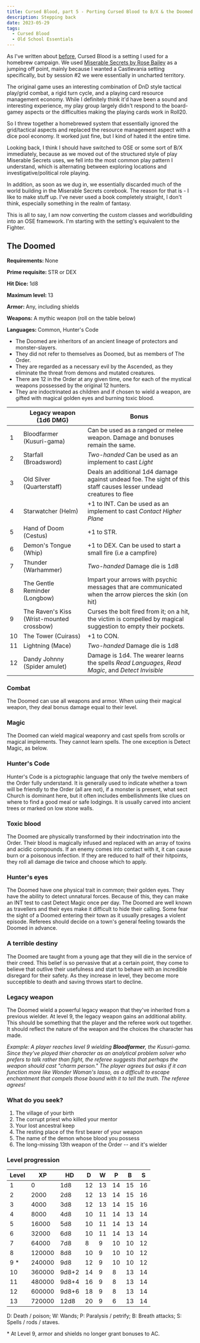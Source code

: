 ```yaml
---
title: Cursed Blood, part 5 - Porting Cursed Blood to B/X & the Doomed (OSE Class)
description: Stepping back
date: 2023-05-29
tags:
  - Cursed Blood
  - Old School Essentials
---
```


As I've written about [before](/tags/cursed-blood), Cursed Blood is a setting I used for a homebrew campaign. We used [Miserable Secrets by Rose Bailey](https://www.drivethrurpg.com/product/245941/Miserable-Secrets) as a jumping off point, mainly because I wanted a Castlevania setting specifically, but by session #2 we were essentially in uncharted territory.

The original game uses an interesting combination of DnD style tactical play/grid combat, a rigid turn cycle, and a playing card resource management economy. While I definitely think it'd have been a sound and interesting experience, my play group largely didn't respond to the board-gamey aspects or the difficulties making the playing cards work in Roll20.

So I threw together a homebrewed system that essentially ignored the grid/tactical aspects and replaced the resource management aspect with a dice pool economy. It worked just fine, but I kind of hated it the entire time.

Looking back, I think I should have switched to OSE or some sort of B/X immediately, because as we moved out of the structured style of play Miserable Secrets uses, we fell into the most common play pattern I understand, which is alternating between exploring locations and investigative/political role playing.

In addition, as soon as we dug in, we essentially discarded much of the world building in the Miserable Secrets corebook. The reason for that is - I like to make stuff up. I've never used a book completely straight, I don't think, especially something in the realm of fantasy.

This is all to say, I am now converting the custom classes and worldbuilding into an OSE framework. I'm starting with the setting's equivalent to the Fighter.

<div class="ose-class sheet">
<h2 class="ose-class-title">The Doomed</h2>
<div class="ose-class-stats">
  <p><strong>Requirements: </strong><span>None</span></p>
  <p><strong>Prime requisite: </strong><span>STR or DEX</span></p>
  <p><strong>Hit Dice: </strong><span>1d8</span></p>
  <p><strong>Maximum level: </strong><span>13</span></p>
  <p><strong>Armor: </strong><span>Any, including shields</span></p>
  <p><strong>Weapons: </strong><span>A mythic weapon (roll on the table below)</span></p>
  <p><strong>Languages: </strong><span>Common, Hunter's Code</span></p>
</div>

<ul>
<li>The Doomed are inheritors of an ancient lineage of protectors and monster-slayers.</li>
<li>They did not refer to themselves as Doomed, but as members of The Order.</li> 
<li>They are regarded as a necessary evil by the Ascended, as they eliminate the threat from demons and mutated creatures.</li>
<li>There are 12 in the Order at any given time, one for each of the mystical weapons possessed by the original 12 hunters.</li> 
<li>They are indoctrinated as children and if chosen to wield a weapon, are gifted with magical golden eyes and burning toxic blood.</li>
</ul>

|     | Legacy weapon (1d6 DMG)                   | Bonus                                                                                                             |
| --- | ----------------------------------------- | ----------------------------------------------------------------------------------------------------------------- |
| 1   | Bloodfarmer (Kusuri-gama)                 | Can be used as a ranged or melee weapon. Damage and bonuses remain the same.                                      |
| 2   | Starfall (Broadsword)                     | _Two-handed_ Can be used as an implement to cast _Light_                                                          |
| 3   | Old Silver (Quarterstaff)                 | Deals an additional 1d4 damage against undead foe. The sight of this staff causes lesser undead creatures to flee |
| 4   | Starwatcher (Helm)                        | +1 to INT. Can be used as an implement to cast _Contact Higher Plane_                                             |
| 5   | Hand of Doom (Cestus)                     | +1 to STR.                                                                                                        |
| 6   | Demon's Tongue (Whip)                     | +1 to DEX. Can be used to start a small fire (i.e a campfire)                                                     |
| 7   | Thunder (Warhammer)                       | _Two-handed_ Damage die is 1d8                                                                                    |
| 8   | The Gentle Reminder (Longbow)             | Impart your arrows with psychic messages that are communicated when the arrow pierces the skin (on hit)           |
| 9   | The Raven's Kiss (Wrist-mounted crossbow) | Curses the bolt fired from it; on a hit, the victim is compelled by magical suggestion to empty their pockets.    |
| 10  | The Tower (Cuirass)                       | +1 to CON.                                                                                                        |
| 11  | Lightning (Mace)                          | _Two-handed_ Damage die is 1d8                                                                                    |
| 12  | Dandy Johnny (Spider amulet)              | Damage is 1d4. The wearer learns the spells _Read Languages_, _Read Magic_, and _Detect Invisible_                |

<div class="ose-class-feature">
<h3>Combat</h3>
<p>The Doomed can use all weapons and armor. When using their magical weapon, they deal bonus damage equal to their level.</p>
</div>

<div class="ose-class-feature">
<h3>Magic</h3>
<p>The Doomed can wield magical weaponry and cast spells from scrolls or magical implements. They cannot learn spells. The one exception is Detect Magic, as below.</p>
</div>

<div class="ose-class-feature">
<h3>Hunter's Code</h3>
<p>Hunter's Code is a pictographic language that only the twelve members of the Order fully understand. It is generally used to indicate whether a town will be friendly to the Order (all are not), if a monster is present, what sect Church is dominant here, but it often includes embellishments like clues on where to find a good meal or safe lodgings. It is usually carved into ancient trees or marked on low stone walls.</p>
</div>

<div class="ose-class-feature">
<h3>Toxic blood</h3>
<p>The Doomed are physically transformed by their indoctrination into the Order. Their blood is magically infused and replaced with an array of toxins and acidic compounds. If an enemy comes into contact with it, it can cause burn or a poisonous infection. If they are reduced to half of their hitpoints, they roll all damage die twice and choose which to apply.</p>
</div>

<div class="ose-class-feature">
<h3>Hunter's eyes</h3>
<p>The Doomed have one physical trait in common; their golden eyes. They have the ability to detect unnatural forces. Because of this, they can make an INT test to cast Detect Magic once per day. The Doomed are well known as travellers and their eyes make it difficult to hide their calling. Some fear the sight of a Doomed entering their town as it usually presages a violent episode. Referees should decide on a town's general feeling towards the Doomed in advance.</p>
</div>

<div class="ose-class-feature">
<h3>A terrible destiny</h3>
<p>The Doomed are taught from a young age that they will die in the service of their creed. This belief is so pervasive that at a certain point,
they come to believe that outlive their usefulness and start to behave with an incredible disregard for their safety. As they increase in level, they become more succeptible to death and saving throws start to decline.</p>
</div>

<div class="ose-class-feature">
<h3>Legacy weapon</h3>
<p>The Doomed wield a powerful legacy weapon that they've inherited from a previous wielder. At level 9, the legacy weapon gains an additional ability. This should be something that the player and the referee work out together. It should reflect the nature of the weapon and the choices the character has made.</p>
<p><em>Example: A player reaches level 9 wielding <strong>Bloodfarmer</strong>, the Kusuri-gama. Since they've played thier character as an analytical problem solver who prefers to talk rather than fight, the referee suggests that perhaps the weapon should cast "charm person." The player agrees but asks if it can function more like Wonder Woman's lasso, as a difficult to escape enchantment that compels those bound with it to tell the truth. The referee agrees!</em></p>
</div>

<div class="ose-class-feature">
<h3>What do you seek?</h3>
<ol>
<li>The village of your birth</li>
<li>The corrupt priest who killed your mentor</li>
<li>Your lost ancestral keep</li>
<li>The resting place of the first bearer of your weapon</li>
<li>The name of the demon whose blood you possess</li>
<li>The long-missing 13th weapon of the Order -- and it's wielder</li>
</ol>
</div>

<div class="ose-level-progession">
  <h3>Level progression</h3>

| Level | XP     | HD    | D   | W   | P   | B   | S   |
| ----- | ------ | ----- | --- | --- | --- | --- | --- |
| 1     | 0      | 1d8   | 12  | 13  | 14  | 15  | 16  |
| 2     | 2000   | 2d8   | 12  | 13  | 14  | 15  | 16  |
| 3     | 4000   | 3d8   | 12  | 13  | 14  | 15  | 16  |
| 4     | 8000   | 4d8   | 10  | 11  | 14  | 13  | 14  |
| 5     | 16000  | 5d8   | 10  | 11  | 14  | 13  | 14  |
| 6     | 32000  | 6d8   | 10  | 11  | 14  | 13  | 14  |
| 7     | 64000  | 7d8   | 8   | 9   | 10  | 10  | 12  |
| 8     | 120000 | 8d8   | 10  | 9   | 10  | 10  | 12  |
| 9 \*  | 240000 | 9d8   | 12  | 9   | 10  | 10  | 12  |
| 10    | 360000 | 9d8+2 | 14  | 9   | 8   | 13  | 14  |
| 11    | 480000 | 9d8+4 | 16  | 9   | 8   | 13  | 14  |
| 12    | 600000 | 9d8+6 | 18  | 9   | 8   | 13  | 14  |
| 13    | 720000 | 12d8  | 20  | 9   | 6   | 13  | 14  |

D: Death / poison; W: Wands;
P: Paralysis / petrify; B: Breath attacks; S: Spells / rods / staves.

\* At Level 9, armor and shields no longer grant bonuses to AC.

</div>

</div>
